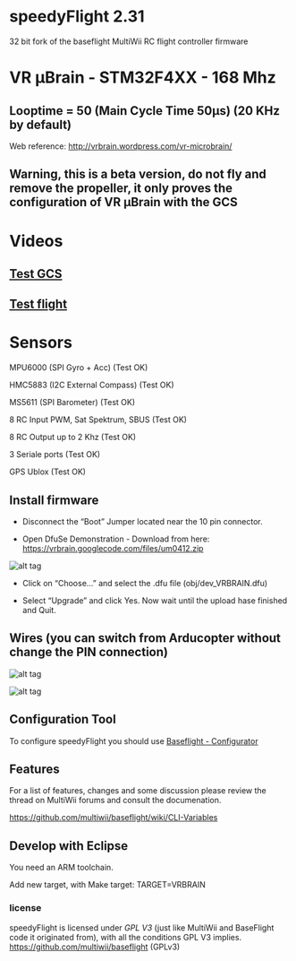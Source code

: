# speedyFlight 2.31  
32 bit fork of the baseflight MultiWii RC flight controller firmware

# VR μBrain - STM32F4XX - 168 Mhz 
## Looptime = 50 (Main Cycle Time 50μs) (20 KHz by default)

Web reference: http://vrbrain.wordpress.com/vr-microbrain/

## Warning, this is a beta version, do not fly and remove the propeller, it only proves the configuration of VR μBrain with the GCS

# Videos

## <a href="https://www.youtube.com/watch?v=Y6o8bMnIQCA&feature=youtu.be" target="blank">Test GCS</a>

## <a href="https://www.youtube.com/watch?v=KR7RtV-vEr0" target="blank">Test flight</a>

# Sensors

MPU6000 (SPI Gyro + Acc) (Test OK)

HMC5883 (I2C External Compass) (Test OK)

MS5611 (SPI Barometer) (Test OK)

8 RC Input PWM, Sat Spektrum, SBUS (Test OK)

8 RC Output up to 2 Khz (Test OK)

3 Seriale ports (Test OK)

GPS Ublox (Test OK)


## Install firmware

- Disconnect the “Boot” Jumper located near the 10 pin connector.

- Open DfuSe Demonstration -  Download from here: https://vrbrain.googlecode.com/files/um0412.zip

![alt tag](https://raw.github.com/tommyleo/speedyflight/master/images/dfuse.png)

- Click on “Choose…” and select the .dfu file (obj/dev_VRBRAIN.dfu)

- Select “Upgrade” and click Yes. Now wait until the upload hase finished and Quit.



## Wires (you can switch from Arducopter without change the PIN connection)

![alt tag](https://raw.github.com/tommyleo/speedyflight/master/images/vrmicrobrain_top.png)

![alt tag](https://raw.github.com/tommyleo/speedyflight/master/images/vrmicrobrain_bottom1.png)


## Configuration Tool

To configure speedyFlight you should use <a href="https://chrome.google.com/webstore/detail/baseflight-configurator/mppkgnedeapfejgfimkdoninnofofigk" target="blank">Baseflight - Configurator</a>


## Features

For a list of features, changes and some discussion please review the thread on MultiWii forums and consult the documenation.

https://github.com/multiwii/baseflight/wiki/CLI-Variables


## Develop with Eclipse

You need an ARM toolchain. 

Add new target, with Make target: TARGET=VRBRAIN



### license

speedyFlight is licensed under *GPL V3* (just like MultiWii and BaseFlight code it originated from), with all the conditions GPL V3 implies.
https://github.com/multiwii/baseflight (GPLv3) 